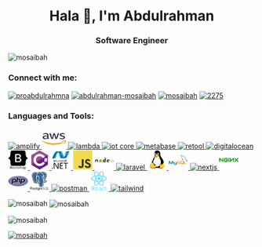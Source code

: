 <h1 align="center">Hala 👋, I'm Abdulrahman</h1>
<h3 align="center">Software Engineer</h3>

<p align="left"> <img src="https://komarev.com/ghpvc/?username=mosaibah&label=Profile%20views&color=0e75b6&style=flat" alt="mosaibah" /> </p>
<h3 align="left">Connect with me:</h3>
<p align="left">
<a href="https://twitter.com/proabdulrahmna" target="blank"><img align="center" src="https://raw.githubusercontent.com/rahuldkjain/github-profile-readme-generator/master/src/images/icons/Social/twitter.svg" alt="proabdulrahmna" height="30" width="40" /></a>
<a href="https://linkedin.com/in/abdulrahman-mosaibah" target="blank"><img align="center" src="https://raw.githubusercontent.com/rahuldkjain/github-profile-readme-generator/master/src/images/icons/Social/linked-in-alt.svg" alt="abdulrahman-mosaibah" height="30" width="40" /></a>
<a href="https://www.leetcode.com/mosaibah" target="blank"><img align="center" src="https://raw.githubusercontent.com/rahuldkjain/github-profile-readme-generator/master/src/images/icons/Social/leet-code.svg" alt="mosaibah" height="30" width="40" /></a>
<a href="https://discord.gg/2275" target="blank"><img align="center" src="https://raw.githubusercontent.com/rahuldkjain/github-profile-readme-generator/master/src/images/icons/Social/discord.svg" alt="2275" height="30" width="40" /></a>
</p>

<h3 align="left">Languages and Tools:</h3>
<p align="left">
  <a href="https://aws.amazon.com/amplify/" target="_blank" rel="noreferrer"> 
    <img src="https://docs.amplify.aws/assets/logo-dark.svg" alt="amplify" width="40" height="40"/> 
  </a> 
  <a href="https://aws.amazon.com" target="_blank" rel="noreferrer"> 
    <img src="https://raw.githubusercontent.com/devicons/devicon/master/icons/amazonwebservices/amazonwebservices-original-wordmark.svg" alt="aws" width="50" height="40"/>
  </a>
  <a href="https://aws.amazon.com/lambda/" target="_blank" rel="noreferrer">
  <img src="https://upload.wikimedia.org/wikipedia/commons/thumb/5/5c/Amazon_Lambda_architecture_logo.svg/281px-Amazon_Lambda_architecture_logo.svg.png?20211111143003" alt="lambda" width="40" height="40"/>
</a>
  <a href="https://aws.amazon.com/iot-core/" target="_blank" rel="noreferrer">
  <img src="https://docs.loriot.io/download/attachments/13535111/image2019-8-27_16-51-53.png?version=1&modificationDate=1597069992563&api=v2" alt="iot core" width="95" height="35"/>
</a>
  <a href="https://www.metabase.com/" target="_blank" rel="noreferrer">
  <img src="https://www.vectorlogo.zone/logos/metabase/metabase-ar21.png" alt="metabase" width="80" height="40"/>
</a>
  <a href="https://retool.com/" target="_blank" rel="noreferrer">
  <img src="https://retool.com/logo.png" alt="retool" width="80" height="40"/>
</a>
  <a href="https://www.digitalocean.com/" target="_blank" rel="noreferrer">
  <img src="https://companieslogo.com/img/orig/DOCN-6eec72eb.png?t=1660638083" alt="digitalocean" width="40" height="40"/>
</a>
  <a href="https://getbootstrap.com" target="_blank" rel="noreferrer"> <img src="https://raw.githubusercontent.com/devicons/devicon/master/icons/bootstrap/bootstrap-plain-wordmark.svg" alt="bootstrap" width="40" height="40"/> </a> <a href="https://www.w3schools.com/cs/" target="_blank" rel="noreferrer"> <img src="https://raw.githubusercontent.com/devicons/devicon/master/icons/csharp/csharp-original.svg" alt="csharp" width="40" height="40"/> </a> <a href="https://dotnet.microsoft.com/" target="_blank" rel="noreferrer"> <img src="https://raw.githubusercontent.com/devicons/devicon/master/icons/dot-net/dot-net-original-wordmark.svg" alt="dotnet" width="40" height="40"/> </a> <a href="https://developer.mozilla.org/en-US/docs/Web/JavaScript" target="_blank" rel="noreferrer"> <img src="https://raw.githubusercontent.com/devicons/devicon/master/icons/javascript/javascript-original.svg" alt="javascript" width="40" height="40"/> <a href="https://nodejs.org" target="_blank" rel="noreferrer"> <img src="https://raw.githubusercontent.com/devicons/devicon/master/icons/nodejs/nodejs-original-wordmark.svg" alt="nodejs" width="40" height="40"/> </a> <a href="https://laravel.com/" target="_blank" rel="noreferrer"> <img src="https://upload.wikimedia.org/wikipedia/commons/thumb/9/9a/Laravel.svg/985px-Laravel.svg.png" alt="laravel" width="40" height="40"/> </a> <a href="https://www.linux.org/" target="_blank" rel="noreferrer"> <img src="https://raw.githubusercontent.com/devicons/devicon/master/icons/linux/linux-original.svg" alt="linux" width="40" height="40"/> </a> <a href="https://www.mysql.com/" target="_blank" rel="noreferrer"> <img src="https://raw.githubusercontent.com/devicons/devicon/master/icons/mysql/mysql-original-wordmark.svg" alt="mysql" width="40" height="40"/> </a> <a href="https://nextjs.org/" target="_blank" rel="noreferrer"> <img src="https://cdn.worldvectorlogo.com/logos/nextjs-2.svg" alt="nextjs" width="60" height="40"/> </a> <a href="https://www.nginx.com" target="_blank" rel="noreferrer"> <img src="https://raw.githubusercontent.com/devicons/devicon/master/icons/nginx/nginx-original.svg" alt="nginx" width="40" height="40"/> </a> </a> <a href="https://www.php.net" target="_blank" rel="noreferrer"> <img src="https://raw.githubusercontent.com/devicons/devicon/master/icons/php/php-original.svg" alt="php" width="40" height="40"/> </a> <a href="https://www.postgresql.org" target="_blank" rel="noreferrer"> <img src="https://raw.githubusercontent.com/devicons/devicon/master/icons/postgresql/postgresql-original-wordmark.svg" alt="postgresql" width="40" height="40"/> </a> <a href="https://postman.com" target="_blank" rel="noreferrer"> <img src="https://www.vectorlogo.zone/logos/getpostman/getpostman-icon.svg" alt="postman" width="40" height="40"/> </a> <a href="https://reactjs.org/" target="_blank" rel="noreferrer"> <img src="https://raw.githubusercontent.com/devicons/devicon/master/icons/react/react-original-wordmark.svg" alt="react" width="40" height="40"/> </a> <a href="https://tailwindcss.com/" target="_blank" rel="noreferrer"> <img src="https://www.vectorlogo.zone/logos/tailwindcss/tailwindcss-icon.svg" alt="tailwind" width="40" height="40"/> </a> </p>

<p><img align="left" src="https://github-readme-stats.vercel.app/api/top-langs?username=mosaibah&show_icons=true&locale=en&layout=compact" alt="mosaibah" /></p>

<p>&nbsp;<img align="center" src="https://github-readme-stats.vercel.app/api?username=mosaibah&show_icons=true&locale=en" alt="mosaibah" /></p>

<p><img align="center" src="https://github-readme-streak-stats.herokuapp.com/?user=mosaibah&" alt="mosaibah" /></p>
<p align="left"> <a href="https://github.com/ryo-ma/github-profile-trophy"><img src="https://github-profile-trophy.vercel.app/?username=mosaibah" alt="mosaibah" /></a> </p>
